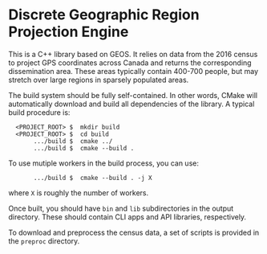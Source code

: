 # Discrete Geographic Region Projection Engine

This is a C++ library based on GEOS. It relies on data from the 2016 census to project
GPS coordinates across Canada and returns the corresponding dissemination area. These
areas typically contain 400-700 people, but may stretch over large regions in sparsely
populated areas.

The build system should be fully self-contained. In other words, CMake will automatically
download and build all dependencies of the library. A typical build procedure is:
```
  <PROJECT_ROOT> $  mkdir build
  <PROJECT_ROOT> $  cd build
       .../build $  cmake ../
       .../build $  cmake --build .
```
To use mutiple workers in the build process, you can use:
```
       .../build $  cmake --build . -j X
```
where `X` is roughly the number of workers.

Once built, you should have `bin` and `lib` subdirectories in the output directory. These
should contain CLI apps and API libraries, respectively.

To download and preprocess the census data, a set of scripts is provided in the `preproc`
directory.
